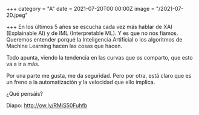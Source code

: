 +++
category = "A"
date = 2021-07-20T00:00:00Z
image = "/2021-07-20.jpeg"

+++
En los últimos 5 años se escucha cada vez más hablar de XAI (Explainable AI) y de IML (Interpretable ML). Y es que no nos fiamos. Queremos entender porqué la Inteligencia Artificial o los algoritmos de Machine Learning hacen las cosas que hacen.   
  
Todo apunta, viendo la tendencia en las curvas que os comparto, que esto va a ir a más.   
  
Por una parte me gusta, me da seguridad. Pero por otra, está claro que es un freno a la automatización y la velocidad que ello implica.   
  
¿Qué pensáis?  
  
Diapo: http://ow.ly/RMiS50Fuhfb